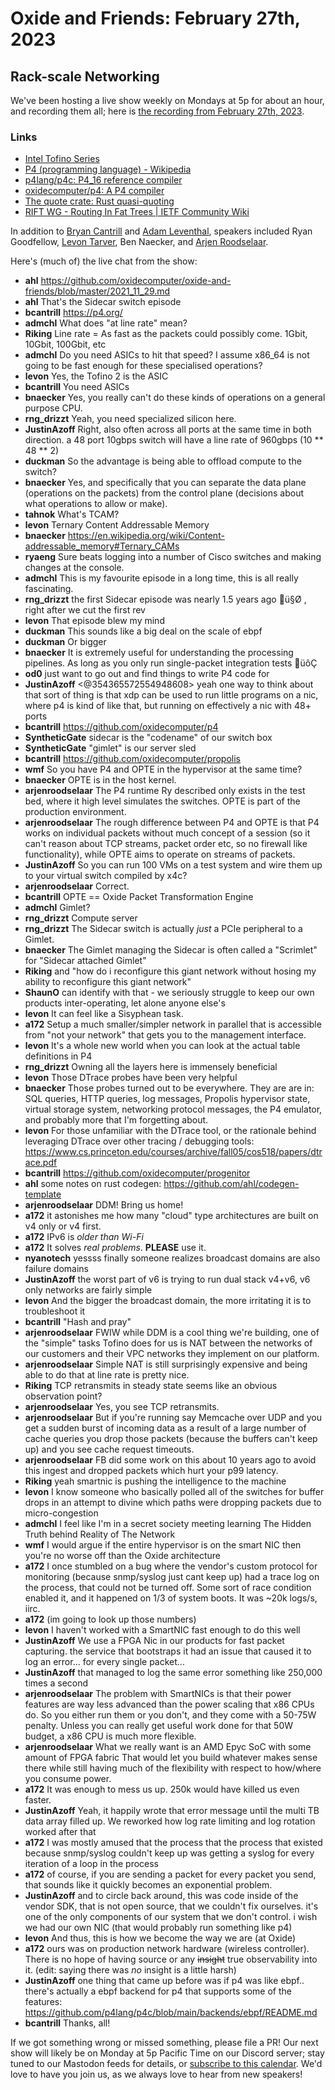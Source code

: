 # Oxide and Friends: February 27th, 2023

## Rack-scale Networking

We've been hosting a live show weekly on Mondays at 5p for about an hour,
and recording them all; here is
[the recording from February 27th, 2023](https://youtu.be/AkWh2Sms3aw).

### Links

- [Intel Tofino Series](https://www.intel.com/content/www/us/en/products/details/network-io/programmable-ethernet-switch/tofino-series.html)
- [P4 (programming language) - Wikipedia](https://en.wikipedia.org/wiki/P4_(programming_language))
- [p4lang/p4c: P4_16 reference compiler](https://github.com/p4lang/p4c)
- [oxidecomputer/p4: A P4 compiler](https://github.com/oxidecomputer/p4)
- [The quote crate: Rust quasi-quoting](https://github.com/dtolnay/quote)
- [RIFT WG - Routing In Fat Trees | IETF Community Wiki](https://wiki.ietf.org/group/rift)

In addition to
[Bryan Cantrill](https://mastodon.social/@bcantrill) and
[Adam Leventhal](https://mastodon.social/@ahl),
speakers included
Ryan Goodfellow,
[Levon Tarver](https://hachyderm.io/@diglett),
Ben Naecker,
and [Arjen Roodselaar](https://mastodon.social/@arjenroodselaar@octodon.social).

Here's (much of) the live chat from the show:

- **ahl** https://github.com/oxidecomputer/oxide-and-friends/blob/master/2021_11_29.md
- **ahl** That's the Sidecar switch episode
- **bcantrill** https://p4.org/
- **admchl** What does "at line rate" mean?
- **Riking** Line rate = As fast as the packets could possibly come. 1Gbit, 10Gbit, 100Gbit, etc
- **admchl** Do you need ASICs to hit that speed? I assume x86_64 is not going to be fast enough for these specialised operations?
- **levon** Yes, the Tofino 2 is the ASIC
- **bcantrill** You need ASICs
- **bnaecker** Yes, you really can't do these kinds of operations on a general purpose CPU.
- **rng_drizzt** Yeah, you need specialized silicon here.
- **JustinAzoff** Right, also often across all ports at the same time in both direction. a 48 port 10gbps switch will have a line rate of 960gbps (10 ** 48 ** 2)
- **duckman** So the advantage is being able to offload compute to the switch?
- **bnaecker** Yes, and specifically that you can separate the data plane (operations on the packets) from the control plane (decisions about what operations to allow or make).
- **tahnok** What's TCAM?
- **levon** Ternary Content Addressable Memory
- **bnaecker** https://en.wikipedia.org/wiki/Content-addressable_memory#Ternary_CAMs
- **ryaeng** Sure beats logging into a number of Cisco switches and making changes at the console.
- **admchl** This is my favourite episode in a long time, this is all really fascinating.
- **rng_drizzt** the first Sidecar episode was nearly 1.5 years ago ü§Ø , right after we cut the first rev
- **levon** That episode blew my mind
- **duckman** This sounds like a big deal on the scale of ebpf
- **duckman** Or bigger
- **bnaecker** It is extremely useful for understanding the processing pipelines. As long as you only run single-packet integration tests üôÇ
- **od0** just want to go out and find things to write P4 code for
- **JustinAzoff** <@354365572554948608> yeah one way to think about that sort of thing is that xdp can be used to run little programs on a nic, where p4 is kind of like that, but running on effectively a nic with 48+ ports
- **bcantrill** https://github.com/oxidecomputer/p4
- **SyntheticGate** sidecar is the "codename" of our switch box
- **SyntheticGate** "gimlet" is our server sled
- **bcantrill** https://github.com/oxidecomputer/propolis
- **wmf** So you have P4 and OPTE in the hypervisor at the same time?
- **bnaecker** OPTE is in the host kernel.
- **arjenroodselaar** The P4 runtime Ry described only exists in the test bed, where it high level simulates the switches. OPTE is part of the production environment.
- **arjenroodselaar** The rough difference between P4 and OPTE is that P4 works on individual packets without much concept of a session (so it can't reason about TCP streams, packet order etc, so no firewall like functionality), while OPTE aims to operate on streams of packets.
- **JustinAzoff** So you can run 100 VMs on a test system and wire them up to your virtual switch compiled by x4c?
- **arjenroodselaar** Correct.
- **bcantrill** OPTE == Oxide Packet Transformation Engine
- **admchl** Gimlet?
- **rng_drizzt** Compute server
- **rng_drizzt** The Sidecar switch is actually _just_ a PCIe peripheral to a Gimlet.
- **bnaecker** The Gimlet managing the Sidecar is often called a "Scrimlet" for "Sidecar attached Gimlet"
- **Riking** and "how do i reconfigure this giant network without hosing my ability to reconfigure this giant network"
- **ShaunO** can identify with that - we seriously struggle to keep our own products inter-operating, let alone anyone else's
- **levon** It can feel like a Sisyphean task.
- **a172** Setup a much smaller/simpler network in parallel that is accessible from "not your network" that gets you to the management interface.
- **levon** It's a whole new world when you can look at the actual table definitions in  P4
- **rng_drizzt** Owning all the layers here is immensely beneficial
- **levon** Those DTrace probes have been very helpful
- **bnaecker** Those probes turned out to be everywhere. They are are in: SQL queries, HTTP queries, log messages, Propolis hypervisor state, virtual storage system, networking protocol messages, the P4 emulator, and probably more that I'm forgetting about.
- **levon** For those unfamiliar with the DTrace tool, or the rationale behind leveraging DTrace over other tracing / debugging tools:
https://www.cs.princeton.edu/courses/archive/fall05/cos518/papers/dtrace.pdf
- **bcantrill** https://github.com/oxidecomputer/progenitor
- **ahl** some notes on rust codegen: https://github.com/ahl/codegen-template
- **arjenroodselaar** DDM! Bring us home!
- **a172** it astonishes me how many "cloud" type architectures are built on v4 only or v4 first.
- **a172** IPv6 is _older than Wi-Fi_
- **a172** It solves _real problems_. **PLEASE** use it.
- **nyanotech** yessss finally someone realizes broadcast domains are also failure domains
- **JustinAzoff** the worst part of v6 is trying to run dual stack v4+v6, v6 only networks are fairly simple
- **levon** And the bigger the broadcast domain, the more irritating it is to troubleshoot it
- **bcantrill** "Hash and pray"
- **arjenroodselaar** FWIW while DDM is a cool thing we're building, one of the "simple" tasks Tofino does for us is NAT between the networks of our customers and their VPC networks they implement on our platform.
- **arjenroodselaar** Simple NAT is still surprisingly expensive and being able to do that at line rate is pretty nice.
- **Riking** TCP retransmits in steady state seems like an obvious observation point?
- **arjenroodselaar** Yes, you see TCP retransmits.
- **arjenroodselaar** But if you're running say Memcache over UDP and you get a sudden burst of incoming data as a result of a large number of cache queries you drop those packets (because the buffers can't keep up) and you see cache request timeouts.
- **arjenroodselaar** FB did some work on this about 10 years ago to avoid this ingest and dropped packets which hurt your p99 latency.
- **Riking** yeah smartnic is pushing the intelligence to the machine
- **levon** I know someone who basically polled all of the switches for buffer drops in an attempt to divine which paths were dropping packets due to micro-congestion
- **admchl** I feel like I'm in a secret society meeting learning The Hidden Truth behind Reality of The Network
- **wmf** I would argue if the entire hypervisor is on the smart NIC then you're no worse off than the Oxide architecture
- **a172** I once stumbled on a bug where the vendor's custom protocol for monitoring (because snmp/syslog just cant keep up) had a trace log on the process, that could not be turned off. Some sort of race condition enabled it, and it happened on 1/3 of system boots. It was ~20k logs/s, iirc.
- **a172** (im going to look up those numbers)
- **levon** I haven't worked with a SmartNIC fast enough to do this well
- **JustinAzoff** We use a FPGA Nic in our products for fast packet capturing. the service that bootstraps it had an issue that caused it to log an error... for every single packet...
- **JustinAzoff** that managed to log the same error something like 250,000 times a second
- **arjenroodselaar** The problem with SmartNICs is that their power features are way less advanced than the power scaling that x86 CPUs do. So you either run them or you don't, and they come with a 50-75W penalty. Unless you can really get useful work done for that 50W budget, a x86 CPU is much more flexible.
- **arjenroodselaar** What we really want is an AMD Epyc SoC with some amount of FPGA fabric That would let you build whatever makes sense there while still having much of the flexibility with respect to how/where you consume power.
- **a172** It was enough to mess us up. 250k would have killed us even faster.
- **JustinAzoff** Yeah, it happily wrote that error message until the multi TB data array filled up. We reworked how log rate limiting and log rotation worked after that
- **a172** I was mostly amused that the process that the process that existed because snmp/syslog couldn't keep up was getting a syslog for every iteration of a loop in the process
- **a172** of course, if you are sending a packet for every packet you send, that sounds like it quickly becomes an exponential problem.
- **JustinAzoff** and to circle back around, this was code inside of the vendor SDK, that is not open source, that we couldn't fix ourselves. it's one of the only components of our system that we don't control. i wish we had our own NIC (that would probably run something like p4)
- **levon** And thus, this is how we become the way we are (at Oxide)
- **a172** ours was on production network hardware (wireless controller). There is no hope of having source or any ~~insight~~ true observability into it. (edit: saying there was _no_ insight is a little harsh)
- **JustinAzoff** one thing that came up before was if p4 was like ebpf.. there's actually a ebpf backend for p4 that supports some of the features: https://github.com/p4lang/p4c/blob/main/backends/ebpf/README.md
- **bcantrill** Thanks, all!

If we got something wrong or missed something, please file a PR!
Our next show will likely be on Monday at 5p Pacific Time on our Discord
server; stay tuned to our Mastodon feeds for details, or [subscribe to this
calendar](https://sesh.fyi/api/calendar/v2/iMdFbuFRupMwuTiwvXswNU.ics).  We'd
love to have you join us, as we always love to hear from new speakers!

